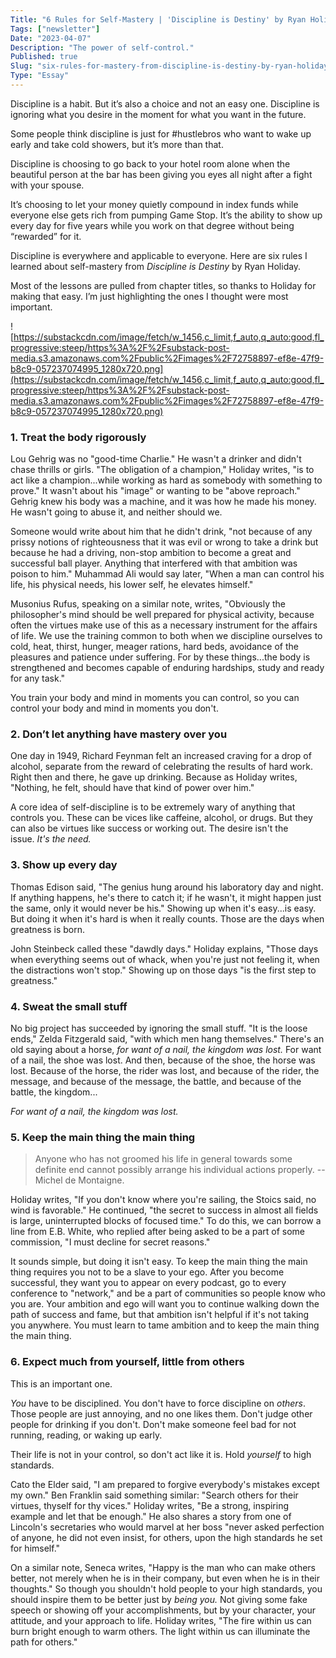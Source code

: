 ```yaml
---
Title: "6 Rules for Self-Mastery | 'Discipline is Destiny' by Ryan Holiday"
Tags: ["newsletter"]
Date: "2023-04-07"
Description: "The power of self-control."
Published: true
Slug: "six-rules-for-mastery-from-discipline-is-destiny-by-ryan-holiday"
Type: "Essay"
---
```

Discipline is a habit. But it’s also a choice and not an easy one. Discipline is ignoring what you desire in the moment for what you want in the future.

Some people think discipline is just for #hustlebros who want to wake up early and take cold showers, but it’s more than that.

Discipline is choosing to go back to your hotel room alone when the beautiful person at the bar has been giving you eyes all night after a fight with your spouse.

It’s choosing to let your money quietly compound in index funds while everyone else gets rich from pumping Game Stop. It’s the ability to show up every day for five years while you work on that degree without being “rewarded” for it.

Discipline is everywhere and applicable to everyone. Here are six rules I learned about self-mastery from *Discipline is Destiny* by Ryan Holiday.

Most of the lessons are pulled from chapter titles, so thanks to Holiday for making that easy. I’m just highlighting the ones I thought were most important.

![https://substackcdn.com/image/fetch/w_1456,c_limit,f_auto,q_auto:good,fl_progressive:steep/https%3A%2F%2Fsubstack-post-media.s3.amazonaws.com%2Fpublic%2Fimages%2F72758897-ef8e-47f9-b8c9-057237074995_1280x720.png](https://substackcdn.com/image/fetch/w_1456,c_limit,f_auto,q_auto:good,fl_progressive:steep/https%3A%2F%2Fsubstack-post-media.s3.amazonaws.com%2Fpublic%2Fimages%2F72758897-ef8e-47f9-b8c9-057237074995_1280x720.png)

### **1. Treat the body rigorously**

Lou Gehrig was no "good-time Charlie." He wasn't a drinker and didn't chase thrills or girls. "The obligation of a champion," Holiday writes, "is to act like a champion...while working as hard as somebody with something to prove." It wasn't about his "image" or wanting to be "above reproach." Gehrig knew his body was a machine, and it was how he made his money. He wasn't going to abuse it, and neither should we.

Someone would write about him that he didn't drink, "not because of any prissy notions of righteousness that it was evil or wrong to take a drink but because he had a driving, non-stop ambition to become a great and successful ball player. Anything that interfered with that ambition was poison to him." Muhammad Ali would say later, "When a man can control his life, his physical needs, his lower self, he elevates himself."

Musonius Rufus, speaking on a similar note, writes, "Obviously the philosopher's mind should be well prepared for physical activity, because often the virtues make use of this as a necessary instrument for the affairs of life. We use the training common to both when we discipline ourselves to cold, heat, thirst, hunger, meager rations, hard beds, avoidance of the pleasures and patience under suffering. For by these things...the body is strengthened and becomes capable of enduring hardships, study and ready for any task."

You train your body and mind in moments you can control, so you can control your body and mind in moments you don't.

### **2. Don’t let anything have mastery over you**

One day in 1949, Richard Feynman felt an increased craving for a drop of alcohol, separate from the reward of celebrating the results of hard work. Right then and there, he gave up drinking. Because as Holiday writes, "Nothing, he felt, should have that kind of power over him."

A core idea of self-discipline is to be extremely wary of anything that controls you. These can be vices like caffeine, alcohol, or drugs. But they can also be virtues like success or working out. The desire isn't the issue. *It's the need.*

### **3. Show up every day**

Thomas Edison said, "The genius hung around his laboratory day and night. If anything happens, he's there to catch it; if he wasn't, it might happen just the same, only it would never be his." Showing up when it's easy...is easy. But doing it when it's hard is when it really counts. Those are the days when greatness is born.

John Steinbeck called these "dawdly days." Holiday explains, "Those days when everything seems out of whack, when you're just not feeling it, when the distractions won't stop." Showing up on those days "is the first step to greatness."

### **4. Sweat the small stuff**

No big project has succeeded by ignoring the small stuff. "It is the loose ends," Zelda Fitzgerald said, "with which men hang themselves." There's an old saying about a horse, *for want of a nail, the kingdom was lost.* For want of a nail, the shoe was lost. And then, because of the shoe, the horse was lost. Because of the horse, the rider was lost, and because of the rider, the message, and because of the message, the battle, and because of the battle, the kingdom...

*For want of a nail, the kingdom was lost.*

### **5. Keep the main thing the main thing**

> Anyone who has not groomed his life in general towards some definite end cannot possibly arrange his individual actions properly. -- Michel de Montaigne.
>

Holiday writes, "If you don't know where you're sailing, the Stoics said, no wind is favorable." He continued, "the secret to success in almost all fields is large, uninterrupted blocks of focused time." To do this, we can borrow a line from E.B. White, who replied after being asked to be a part of some commission, "I must decline for secret reasons."

It sounds simple, but doing it isn't easy. To keep the main thing the main thing requires you not to be a slave to your ego. After you become successful, they want you to appear on every podcast, go to every conference to "network," and be a part of communities so people know who you are. Your ambition and ego will want you to continue walking down the path of success and fame, but that ambition isn't helpful if it's not taking you anywhere. You must learn to tame ambition and to keep the main thing the main thing.

### **6. Expect much from yourself, little from others**

This is an important one.

*You* have to be disciplined. You don't have to force discipline on *others*. Those people are just annoying, and no one likes them. Don't judge other people for drinking if you don't. Don't make someone feel bad for not running, reading, or waking up early.

Their life is not in your control, so don't act like it is. Hold *yourself* to high standards.

Cato the Elder said, "I am prepared to forgive everybody's mistakes except my own." Ben Franklin said something similar: "Search others for their virtues, thyself for thy vices." Holiday writes, "Be a strong, inspiring example and let that be enough." He also shares a story from one of Lincoln's secretaries who would marvel at her boss "never asked perfection of anyone, he did not even insist, for others, upon the high standards he set for himself."

On a similar note, Seneca writes, "Happy is the man who can make others better, not merely when he is in their company, but even when he is in their thoughts." So though you shouldn't hold people to your high standards, you should inspire them to be better just by *being you.* Not giving some fake speech or showing off your accomplishments, but by your character, your attitude, and your approach to life. Holiday writes, "The fire within us can burn bright enough to warm others. The light within us can illuminate the path for others."
